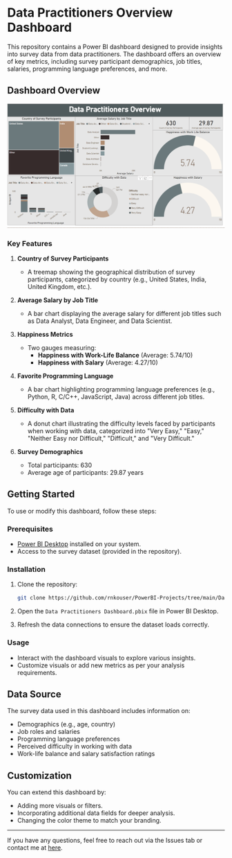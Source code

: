 # Data Practitioners Overview Dashboard

This repository contains a Power BI dashboard designed to provide insights into survey data from data practitioners. The dashboard offers an overview of key metrics, including survey participant demographics, job titles, salaries, programming language preferences, and more.

## Dashboard Overview

![Data Practitioners Overview Dashboard](https://github.com/rnkouser/PowerBI-Projects/blob/main/Data%20Practitioners%20Survey%20Report/Data%20Practitioners%20Report.png)

### Key Features

1. **Country of Survey Participants**
   - A treemap showing the geographical distribution of survey participants, categorized by country (e.g., United States, India, United Kingdom, etc.).

2. **Average Salary by Job Title**
   - A bar chart displaying the average salary for different job titles such as Data Analyst, Data Engineer, and Data Scientist.

3. **Happiness Metrics**
   - Two gauges measuring:
     - **Happiness with Work-Life Balance** (Average: 5.74/10)
     - **Happiness with Salary** (Average: 4.27/10)

4. **Favorite Programming Language**
   - A bar chart highlighting programming language preferences (e.g., Python, R, C/C++, JavaScript, Java) across different job titles.

5. **Difficulty with Data**
   - A donut chart illustrating the difficulty levels faced by participants when working with data, categorized into "Very Easy," "Easy," "Neither Easy nor Difficult," "Difficult," and "Very Difficult."

6. **Survey Demographics**
   - Total participants: 630
   - Average age of participants: 29.87 years

## Getting Started

To use or modify this dashboard, follow these steps:

### Prerequisites
- [Power BI Desktop](https://powerbi.microsoft.com/) installed on your system.
- Access to the survey dataset (provided in the repository).

### Installation
1. Clone the repository:
   ```bash
   git clone https://github.com/rnkouser/PowerBI-Projects/tree/main/Data%20Practitioners%20Survey%20Report.git
   ```
2. Open the `Data Practitioners Dashboard.pbix` file in Power BI Desktop.

3. Refresh the data connections to ensure the dataset loads correctly.

### Usage
- Interact with the dashboard visuals to explore various insights.
- Customize visuals or add new metrics as per your analysis requirements.

## Data Source
The survey data used in this dashboard includes information on:
- Demographics (e.g., age, country)
- Job roles and salaries
- Programming language preferences
- Perceived difficulty in working with data
- Work-life balance and salary satisfaction ratings

## Customization
You can extend this dashboard by:
- Adding more visuals or filters.
- Incorporating additional data fields for deeper analysis.
- Changing the color theme to match your branding.

---

If you have any questions, feel free to reach out via the Issues tab or contact me at [here](mailto:rahila.naeem2@gmail.com).
